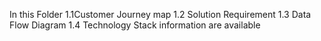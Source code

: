 In this Folder 
1.1Customer Journey map
1.2 Solution Requirement
1.3 Data Flow Diagram
1.4 Technology Stack
information are available
